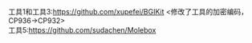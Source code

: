 工具1和工具3:https://github.com/xupefei/BGIKit
<修改了工具的加密编码，CP936->CP932>  
工具5:https://github.com/sudachen/Molebox  
